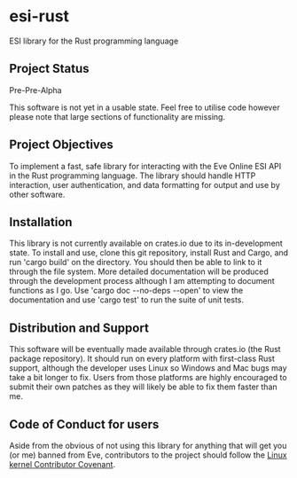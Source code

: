 # esi-rust
ESI library for the Rust programming language

## Project Status
Pre-Pre-Alpha

This software is not yet in a usable state. Feel free to utilise code however please note that large sections of functionality are missing.

## Project Objectives
To implement a fast, safe library for interacting with the Eve Online ESI API in the Rust programming language.
The library should handle HTTP interaction, user authentication, and data formatting for output and use by other software.

## Installation
This library is not currently available on crates.io due to its in-development state.
To install and use, clone this git repository, install Rust and Cargo, and run 'cargo build' on the directory.
You should then be able to link to it through the file system.
More detailed documentation will be produced through the development process although I am attempting to document functions as I go.
Use 'cargo doc --no-deps --open' to view the documentation and use 'cargo test' to run the suite of unit tests.

## Distribution and Support
This software will be eventually made available through crates.io (the Rust package repository).
It should run on every platform with first-class Rust support, although the developer uses Linux so Windows and Mac bugs may take a bit longer to fix.
Users from those platforms are highly encouraged to submit their own patches as they will likely be able to fix them faster than me.

## Code of Conduct for users
Aside from the obvious of not using this library for anything that will get you (or me) banned from Eve, contributors to the project should follow the [Linux kernel Contributor Covenant](https://docs.kernel.org/process/code-of-conduct.html).

